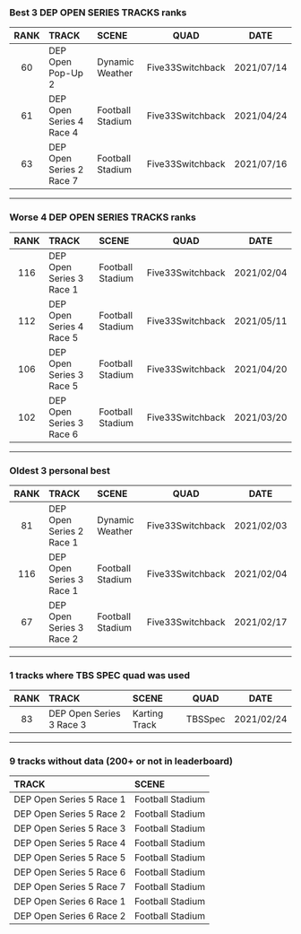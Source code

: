### Best 3 DEP OPEN SERIES TRACKS ranks
|RANK|TRACK|SCENE|QUAD|DATE|
|:---:|:---|:---|:---:|:---:|
|60|DEP Open Pop-Up 2|Dynamic Weather|Five33Switchback|2021/07/14|
|61|DEP Open Series 4 Race 4|Football Stadium|Five33Switchback|2021/04/24|
|63|DEP Open Series 2 Race 7|Football Stadium|Five33Switchback|2021/07/16|
---
### Worse 4 DEP OPEN SERIES TRACKS ranks
|RANK|TRACK|SCENE|QUAD|DATE|
|:---:|:---|:---|:---:|:---:|
|116|DEP Open Series 3 Race 1|Football Stadium|Five33Switchback|2021/02/04|
|112|DEP Open Series 4 Race 5|Football Stadium|Five33Switchback|2021/05/11|
|106|DEP Open Series 3 Race 5|Football Stadium|Five33Switchback|2021/04/20|
|102|DEP Open Series 3 Race 6|Football Stadium|Five33Switchback|2021/03/20|
---
### Oldest 3 personal best
|RANK|TRACK|SCENE|QUAD|DATE|
|:---:|:---|:---|:---:|:---:|
|81|DEP Open Series 2 Race 1|Dynamic Weather|Five33Switchback|2021/02/03|
|116|DEP Open Series 3 Race 1|Football Stadium|Five33Switchback|2021/02/04|
|67|DEP Open Series 3 Race 2|Football Stadium|Five33Switchback|2021/02/17|
---
### 1 tracks where TBS SPEC quad was used
|RANK|TRACK|SCENE|QUAD|DATE|
|:---:|:---|:---|:---:|:---:|
|83|DEP Open Series 3 Race 3|Karting Track|TBSSpec|2021/02/24|
---
### 9 tracks without data (200+ or not in leaderboard)
|TRACK|SCENE|
|:---|:---|
|DEP Open Series 5 Race 1|Football Stadium|
|DEP Open Series 5 Race 2|Football Stadium|
|DEP Open Series 5 Race 3|Football Stadium|
|DEP Open Series 5 Race 4|Football Stadium|
|DEP Open Series 5 Race 5|Football Stadium|
|DEP Open Series 5 Race 6|Football Stadium|
|DEP Open Series 5 Race 7|Football Stadium|
|DEP Open Series 6 Race 1|Football Stadium|
|DEP Open Series 6 Race 2|Football Stadium|
